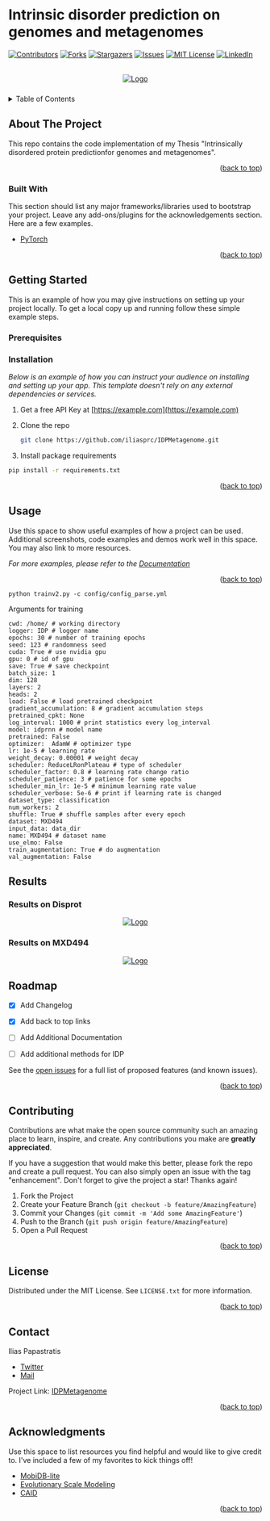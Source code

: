 # Intrinsic disorder prediction on genomes and metagenomes
<div id="top"></div>
<!--
*** Thanks for checking out the Best-README-Template. If you have a suggestion
*** that would make this better, please fork the repo and create a pull request
*** or simply open an issue with the tag "enhancement".
*** Don't forget to give the project a star!
*** Thanks again! Now go create something AMAZING! :D
-->



<!-- PROJECT SHIELDS -->
<!--
*** I'm using markdown "reference style" links for readability.
*** Reference links are enclosed in brackets [ ] instead of parentheses ( ).
*** See the bottom of this document for the declaration of the reference variables
*** for contributors-url, forks-url, etc. This is an optional, concise syntax you may use.
*** https://www.markdownguide.org/basic-syntax/#reference-style-links
-->
[![Contributors][contributors-shield]][contributors-url]
[![Forks][forks-shield]][forks-url]
[![Stargazers][stars-shield]][stars-url]
[![Issues][issues-shield]][issues-url]
[![MIT License][license-shield]][license-url]
[![LinkedIn][linkedin-shield]][linkedin-url]



<!-- PROJECT LOGO -->
<br />
<div align="center">
  <a href="https://github.com/iliasprc/MScThesis">
    <img src="images/logo.png" alt="Logo" >
  </a>

  <h3 align="center"></h3>

 
</div>




<!-- TABLE OF CONTENTS -->
<details>
  <summary>Table of Contents</summary>
  <ol>
    <li>
      <a href="#about-the-project">About The Project</a>
      <ul>
        <li><a href="#built-with">Built With</a></li>
      </ul>
    </li>
    <li>
      <a href="#getting-started">Getting Started</a>
      <ul>
        <li><a href="#prerequisites">Prerequisites</a></li>
        <li><a href="#installation">Installation</a></li>
      </ul>
    </li>
    <li><a href="#usage">Usage</a></li>
    <li><a href="#roadmap">Roadmap</a></li>
    <li><a href="#contributing">Contributing</a></li>
    <li><a href="#license">License</a></li>
    <li><a href="#contact">Contact</a></li>
    <li><a href="#acknowledgments">Acknowledgments</a></li>
  </ol>
</details>



<!-- ABOUT THE PROJECT -->
## About The Project

This repo contains the code implementation of my Thesis "Intrinsically disordered protein predictionfor genomes and metagenomes".


<p align="right">(<a href="#top">back to top</a>)</p>



### Built With

This section should list any major frameworks/libraries used to bootstrap your project. Leave any add-ons/plugins for the acknowledgements section. Here are a few examples.

* [PyTorch](https://pytorch.org/)



<p align="right">(<a href="#top">back to top</a>)</p>



<!-- GETTING STARTED -->
## Getting Started

This is an example of how you may give instructions on setting up your project locally.
To get a local copy up and running follow these simple example steps.

### Prerequisites


### Installation

_Below is an example of how you can instruct your audience on installing and setting up your app. This template doesn't rely on any external dependencies or services._

1. Get a free API Key at [https://example.com](https://example.com)
2. Clone the repo
   ```sh
   git clone https://github.com/iliasprc/IDPMetagenome.git
   ```

3. Install package requirements

 ```sh
 pip install -r requirements.txt
 ```

<p align="right">(<a href="#top">back to top</a>)</p>



<!-- USAGE EXAMPLES -->
## Usage

Use this space to show useful examples of how a project can be used. Additional screenshots, code examples and demos work well in this space. You may also link to more resources.

_For more examples, please refer to the [Documentation](https://example.com)_

<p align="right">(<a href="#top">back to top</a>)</p>

```commandline
python trainv2.py -c config/config_parse.yml
```

Arguments for training

```commandline
cwd: /home/ # working directory
logger: IDP # logger name
epochs: 30 # number of training epochs
seed: 123 # randomness seed
cuda: True # use nvidia gpu
gpu: 0 # id of gpu
save: True # save checkpoint
batch_size: 1
dim: 128
layers: 2
heads: 2
load: False # load pretrained checkpoint
gradient_accumulation: 8 # gradient accumulation steps
pretrained_cpkt: None
log_interval: 1000 # print statistics every log_interval
model: idprnn # model name   
pretrained: False
optimizer:  AdamW # optimizer type
lr: 1e-5 # learning rate
weight_decay: 0.00001 # weight decay
scheduler: ReduceLRonPlateau # type of scheduler
scheduler_factor: 0.8 # learning rate change ratio
scheduler_patience: 3 # patience for some epochs
scheduler_min_lr: 1e-5 # minimum learning rate value
scheduler_verbose: 5e-6 # print if learning rate is changed
dataset_type: classification
num_workers: 2
shuffle: True # shuffle samples after every epoch
dataset: MXD494
input_data: data_dir
name: MXD494 # dataset name
use_elmo: False
train_augmentation: True # do augmentation  
val_augmentation: False

```


<!-- RESULTS -->

## Results

### Results on Disprot
<div align="center">
  <a href="https://github.com/iliasprc/MScThesis">
    <img src="images/table1.png" alt="Logo" >
  </a>

  <h3 align="center"></h3>

 
</div>


### Results on MXD494

<div align="center">
  <a href="https://github.com/iliasprc/MScThesis">
    <img src="images/table5.3.png" alt="Logo" >
  </a>

  <h3 align="center"></h3>

 
</div>

<!-- ROADMAP -->
## Roadmap

- [x] Add Changelog
- [x] Add back to top links
- [ ] Add Additional Documentation
- [ ] Add additional methods for IDP


See the [open issues](https://github.com/iliasprc/IDPMetagenome/issues) for a full list of proposed features (and known issues).

<p align="right">(<a href="#top">back to top</a>)</p>



<!-- CONTRIBUTING -->
## Contributing

Contributions are what make the open source community such an amazing place to learn, inspire, and create. Any contributions you make are **greatly appreciated**.

If you have a suggestion that would make this better, please fork the repo and create a pull request. You can also simply open an issue with the tag "enhancement".
Don't forget to give the project a star! Thanks again!

1. Fork the Project
2. Create your Feature Branch (`git checkout -b feature/AmazingFeature`)
3. Commit your Changes (`git commit -m 'Add some AmazingFeature'`)
4. Push to the Branch (`git push origin feature/AmazingFeature`)
5. Open a Pull Request

<p align="right">(<a href="#top">back to top</a>)</p>



<!-- LICENSE -->
## License

Distributed under the MIT License. See `LICENSE.txt` for more information.

<p align="right">(<a href="#top">back to top</a>)</p>



<!-- CONTACT -->
## Contact

Ilias Papastratis 
- [Twitter](https://twitter.com/IPapastratis)
- [Mail](iliaspapastrat@gmail.com)

Project Link: [IDPMetagenome](https://github.com/iliasprc/IDPMetagenome)



<p align="right">(<a href="#top">back to top</a>)</p>



<!-- ACKNOWLEDGMENTS -->
## Acknowledgments

Use this space to list resources you find helpful and would like to give credit to. I've included a few of my favorites to kick things off!


* [MobiDB-lite](https://github.com/BioComputingUP/MobiDB-lite)
* [Evolutionary Scale Modeling](https://github.com/facebookresearch/esm)
* [CAID](https://github.com/BioComputingUP/CAID)
<p align="right">(<a href="#top">back to top</a>)</p>



<!-- MARKDOWN LINKS & IMAGES -->
<!-- https://www.markdownguide.org/basic-syntax/#reference-style-links -->
[contributors-shield]: https://img.shields.io/github/contributors/iliasprc/IDPMetagenome.svg?style=for-the-badge
[contributors-url]: https://github.com/iliasprc/IDPMetagenome/graphs/contributors
[forks-shield]: https://img.shields.io/github/forks/iliasprc/IDPMetagenome.svg?style=for-the-badge
[forks-url]: https://github.com/iliasprc/IDPMetagenome/network/members
[stars-shield]: https://img.shields.io/github/stars/iliasprc/IDPMetagenome.svg?style=for-the-badge
[stars-url]: https://github.com/iliasprc/IDPMetagenome/stargazers
[issues-shield]: https://img.shields.io/github/issues/iliasprc/IDPMetagenome.svg?style=for-the-badge
[issues-url]: https://github.com/iliasprc/IDPMetagenome/issues
[license-shield]: https://img.shields.io/github/license/iliasprc/IDPMetagenome.svg?style=for-the-badge
[license-url]: https://github.com/iliasprc/IDPMetagenome/blob/master/LICENSE.txt
[linkedin-shield]: https://img.shields.io/badge/-LinkedIn-black.svg?style=for-the-badge&logo=linkedin&colorB=555
[linkedin-url]: https://www.linkedin.com/in/ilias-papastratis-16819412a/
[product-screenshot]: images/screenshot.png
